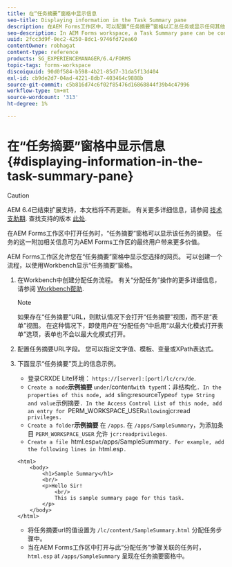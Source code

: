 ```yaml
---
title: 在“任务摘要”窗格中显示信息
seo-title: Displaying information in the Task Summary pane
description: 在AEM Forms工作区中，可以配置“任务摘要”窗格以汇总任务或显示任何其他网页。
seo-description: In AEM Forms workspace, a Task Summary pane can be configured to summarize the task or display any other web page.
uuid: 2fcc3d9f-0ec2-4250-8dc1-9746fd72ea60
contentOwner: robhagat
content-type: reference
products: SG_EXPERIENCEMANAGER/6.4/FORMS
topic-tags: forms-workspace
discoiquuid: 90d0f584-b598-4b21-85d7-31da5f13d404
exl-id: cb9de2d7-04ad-4221-8db7-403464c9888b
source-git-commit: c5b816d74c6f02f85476d16868844f39b4c47996
workflow-type: tm+mt
source-wordcount: '313'
ht-degree: 1%

---
```


# 在“任务摘要”窗格中显示信息 {#displaying-information-in-the-task-summary-pane}

>[!CAUTION]
>
>AEM 6.4已结束扩展支持，本文档将不再更新。 有关更多详细信息，请参阅 [技术支助期](https://helpx.adobe.com/cn/support/programs/eol-matrix.html). 查找支持的版本 [此处](https://experienceleague.adobe.com/docs/).

在AEM Forms工作区中打开任务时，“任务摘要”窗格可以显示该任务的摘要。 任务的这一附加相关信息可为AEM Forms工作区的最终用户带来更多价值。

AEM Forms工作区允许您在“任务摘要”窗格中显示您选择的网页。 可以创建一个流程，以使用Workbench显示“任务摘要”窗格。

1. 在Workbench中创建分配任务流程。 有关“分配任务”操作的更多详细信息，请参阅 [Workbench帮助](https://help.adobe.com/en_US/AEMForms/6.1/WorkbenchHelp/).

   >[!NOTE]
   >
   >如果存在“任务摘要”URL，则默认情况下会打开“任务摘要”视图，而不是“表单”视图。 在这种情况下，即使用户在“分配任务”中启用“以最大化模式打开表单”选项，表单也不会以最大化模式打开。

1. 配置任务摘要URL字段。 您可以指定文字值、模板、变量或XPath表达式。
1. 下面显示“任务摘要”页上的信息示例。

   * 登录CRXDE Lite环境： `https://[server]:[port]/lc/crx/de`.
   * `Create a node`**示例摘要** ` under `/content` with type `nt：非结构化`. In the properties of this node, add `sling:resourceType` of type String and value `示例摘要`. In the Access Control List of this node, add an entry for `PERM_WORKSPACE_USER` allowing `jcr:read` privileges.`
   * `Create a folder`**示例摘要** 在 `/apps`. 在 `/apps/SampleSummary`，为添加条目 `PERM_WORKSPACE_USER` 允许 `jcr:readprivileges`.
   * `Create a file `html.esp` at `/apps/SampleSummary`. For example, add the following lines in `html.esp`.`

   ```
   <html>
       <body>
           <h1>Sample Summary</h1>
           <br/>
           <p>Hello Sir!
               <br/>
               This is sample summary page for this task.
           </p>
       </body>
   </html>
   ```

   * 将任务摘要url的值设置为 `/lc/content/SampleSummary.html` 分配任务步骤中。
   * 当在AEM Forms工作区中打开与此“分配任务”步骤关联的任务时， `html.esp` at `/apps/SampleSummary` 呈现在任务摘要窗格中。
